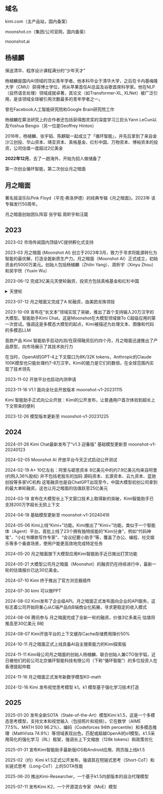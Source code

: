 ## 域名

kimi.com（主产品站，国内备案）

moonshot.cn（集团/公司官网，国内备案）

moonshot.ai

## 杨植麟

保送清华、程序设计课程满分的“少年天才”

杨植麟是国内AI领域的顶尖青年学者。他本科毕业于清华大学，之后在卡内基梅隆大学（CMU）获得博士学位，师从苹果首任AI总监及谷歌首席科学家。他在NLP（自然语言处理）领域成就卓著，其论文（如Transformer-XL, XLNet）被广泛引用，是该领域全球被引用次数最多的青年学者之一。

曾在Facebook人工智能研究院和Google Brain研究院工作

杨植麟在算法研究上的合作者还包括获得图灵奖的深度学习三巨头Yann LeCun以及Yoshua Bengio（另一位是Geoffrey Hinton）

2016年，杨植麟、张宇韬、陈麒聪一起成立了「循环智能」，并先后拿到了来自金沙江创投、华山资本、靖亚资本、真格基金、红杉中国、万物资本、博裕资本的投资，公司估值一度超过2亿美金

**2022年12月**，去了一趟海外，开始为招人做储备了

第一次创业循环智能，第二次创业月之暗面

## 月之暗面

著名摇滚乐队Pink Floyd（平克·弗洛伊德）的经典专辑《月之暗面》。2023年 该专辑发行50周年。

月之暗面创始团队阵容 张宇韬 周昕宇和汪箴

## 2023

2023-02 市场传闻国内顶级VC提供孵化式支持

2023-03 月之暗面 (Moonshot AI) 创立于2023年3月，致力于寻求将能源转化为智能的最优解，打造全能新质生产力。月之暗面（Moonshot AI）正式成立，初始资金约5000万美元。创始人包括杨植麟（Zhilin Yang）、周昕宇（Xinyu Zhou）和吴宇欣（Yuxin Wu）

2023-06-12 完成3亿美元天使轮融资，投资方包括真格基金和红杉中国

<details>
  <summary>天使轮</summary>
完成总额超2亿美元（约20亿人民币）的巨额天使轮融资

分析与背景：
    投资方：此轮融资由红杉中国（Sequoia China）、真格基金（ZhenFund）领投，今日资本（Capital Today）、美团龙珠（Meituan Longzhu）、蓝驰创投（BlueRun Ventures）等知名机构跟投。
    市场意义：这笔融资在当时创下了国内AI领域天使轮融资的最高纪录。一家成立仅三个月、尚未发布任何产品的初创公司能获得如此规模的投资，充分说明了资本市场对创始人杨植麟及其团队技术实力的极度认可。这不仅为公司提供了充足的弹药进行人才招募和算力储备，也使其从一开始就成为大模型赛道的明星企业。
</details>


2023-07-12 月之暗面又完成了A 轮融资，由美团龙珠领投

2023-10-09 宣布在“长文本”领域实现了突破，推出了首个支持输入20万汉字的大模型。智能助手Kimi Chat。这是Moonshot在大模型领域做To C超级应用的第一次尝试。强调这是多模态大模型的起点，Kimi被描述为处理文本、图像和代码的多模态LLM

首款产品 Kimi 智能助手启动内测/在获得融资后约四个月，月之暗面迅速推出了产品原型，向市场展示了其技术执行力

在当时，OpenAI的GPT-4上下文窗口为8K/32K tokens，Anthropic的Claude 100K模型也只能处理约7-8万汉字。Kimi的能力是它们的数倍，在全球范围内实现了技术领先

2023-11-02 开放平台也启动内测申请

2023-11-16 V1.1 面向全社会开放版本 moonshot-v1-20231115

Kimi 智能助手正式向公众开放：Kimi的公开发布，让普通用户首次体验到超长上下文带来的便利

2023-12-26 模型版本更新至 moonshot-v1-20231225

## 2024

2024-01-26 Kimi Chat最新发布了“v1.3 迎春版” 基础模型更新至 moonshot-v1-20240123

2024-02-05 Moonshot AI 开放平台今天正式启动公开测试

2024-02-19 A+ 10亿左右：阿里与砺思资本 8亿美元中的约7.9亿美元均来自阿里(约购入36%股权) 并不包括老股东的加码 源码资本、五源资本、云九资本、蓝驰创投等多家VC机构 这笔融资也是自ChatGPT出现至今，中国大模型初创公司拿到的最大单轮融资，这也让月之暗面的估值跃至25亿美元

2024-03-18 宣布在大模型长上下文窗口技术上取得新的突破，Kimi智能助手已支持200万字超长无损上下文

2024-04-18 基础模型更新至 moonshot-v1-20240416

2024-05-06 Kimi上线“Kimi+”功能。Kimi推出了“Kimi+”功能，类似于一个智能体（Agent）平台。首批上线了23个拥有独特技能的“Kimi分身”，例如“代码神笔”、“小红书爆款写作专家”、“会议纪要小助手”等，覆盖了办公、编程、社交娱乐等多个垂直场景，使用户能更高效地完成特定任务

2024-05-20 月之暗面旗下大模型应用Kimi智能助手近日推出打赏功能

2024-05-21 大模型公司月之暗面（Moonshot）的融资仍在持续进行中，最新一轮的估值报价已达30亿美金。

2024-07-10 Kimi 终于推出了官方浏览器插件

2024-07-30 kimi 可以做PPT

2024-08-02 Kimi发布了企业级API。月之暗面正式发布面向企业的API服务，这标志着公司开始将重心从C端产品向B端商业化拓展，寻求更稳定的收入模式

2024-08-06 腾讯参与 月之暗面完成了全新一轮的融资，价值3亿多美元 估值将推高至30亿美元 B轮

2024-08-07 Kimi开放平台的上下文缓存Cache存储费用降价50%

2024-10-11 月之暗面正式上线具备AI自主搜索能力的Kimi探索版

2024-11-11 Kimi母公司月之暗面的创始人杨植麟、联合创始人兼CTO张宇韬，近日被他们的前公司北京循环智能科技有限公司（下称“循环智能”）的多位投资人在香港提起仲裁

2024-11-16 月之暗面正式发布新数学模型K0-math

2024-12-16 Kimi 发布视觉思考模型 k1。k1 模型基于强化学习技术打造

## 2025

2025-01-20 发布全新SOTA（State-of-the-Art）模型Kimi k1.5，这是一个多模态思考模型，支持文本和视觉输入（包括照片和视频）。它在数学（AIME 77.5%、MATH 500 96.2%）、编码（Codeforces 94th percentile）和多模态推理（MathVista 74.9%）等领域表现出色，匹配或超越OpenAI的o1模型。k1.5采用简化的强化学习（RL）框架，强调长上下文缩放（128k tokens）和政策优化

2025-01-31 宣布Kimi智能助手最新版iOS和Android应用、网页版上线k1.5

2025-02（约）Kimi k1.5正式公开发布，强调其在短链式思考（Short-CoT）和长链式思考（Long-CoT）上的SOTA性能

2025-06-20 推出Kimi-Researcher，一个基于k1.5内部版本的自治代理模型

2025-07-11 发布Kimi K2，一个开源混合专家（MoE）模型
